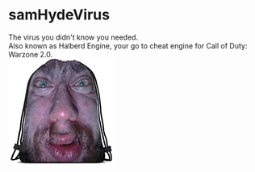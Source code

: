 # samHydeVirus
The virus you didn't know you needed.  
Also known as Halberd Engine, your go to cheat engine for Call of Duty: Warzone 2.0.  
![Sam Hyde Bag](https://github.com/Roizor/samHydeVirus/raw/main/sam%20hYDe%20BAG.jpg)
